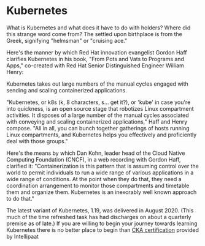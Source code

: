 # Kubernetes

What is Kubernetes and what does it have to do with holders? Where did this strange word come from? The settled upon birthplace is from the Greek, signifying "helmsman" or "cruising ace." 

Here's the manner by which Red Hat innovation evangelist Gordon Haff clarifies Kubernetes in his book, "From Pots and Vats to Programs and Apps," co-created with Red Hat Senior Distinguished Engineer William Henry: 

Kubernetes takes out large numbers of the manual cycles engaged with sending and scaling containerized applications. 

"Kubernetes, or k8s (k, 8 characters, s… get it?), or 'kube' in case you're into quickness, is an open source stage that robotizes Linux compartment activities. It disposes of a large number of the manual cycles associated with conveying and scaling containerized applications," Haff and Henry compose. "All in all, you can bunch together gatherings of hosts running Linux compartments, and Kubernetes helps you effectively and proficiently deal with those groups." 

Here's the means by which Dan Kohn, leader head of the Cloud Native Computing Foundation (CNCF), in a web recording with Gordon Haff, clarified it: "Containerization is this pattern that is assuming control over the world to permit individuals to run a wide range of various applications in a wide range of conditions. At the point when they do that, they need a coordination arrangement to monitor those compartments and timetable them and organize them. Kubernetes is an inexorably well known approach to do that." 

The latest variant of Kubernetes, 1.19, was delivered in August 2020. (This much of the time refreshed task has had discharges on about a quarterly premise as of late.) 
If you are willing to begin your journey towards learning Kubernetes there is no better place to begin than <a href=https://intellipaat.com/kubernetes-training-course/>CKA certification</a> provided by Intellipaat
